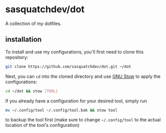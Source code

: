 # sasquatchdev/dot

A collection of my dotfiles.

## installation

To install and use my configurations, you'll first need to clone this repository:

```bash
git clone https://github.com/sasquatchdev/dot.git ~/dot
```

Next, you can `cd` into the cloned directory and use [GNU Stow](https://www.gnu.org/software/stow/)
to apply the configurations:

```bash
cd ~/dot && stow [TOOL]
```

If you already have a configuration for your desired tool, simply run

```bash
mv ~/.config/tool ~/.config/tool.bak && stow tool
```

to backup the tool first (make sure to change `~/.config/tool` to the actual location of the 
tool's configuration)
